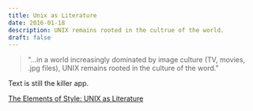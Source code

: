 ```yaml
---
title: Unix as Literature
date: 2016-01-18
description: UNIX remains rooted in the cultrue of the world.
draft: false
---
```


> "...in a world increasingly dominated by image culture (TV, movies, .jpg files), UNIX remains rooted in the culture of
  the word."

Text is still the killer app.


[The Elements of Style: UNIX as Literature](http://theody.net/elements.html)
